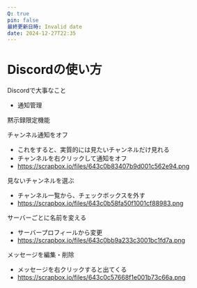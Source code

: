 ```yaml
---
Q: true
pin: false
最終更新日時: Invalid date
date: 2024-12-27T22:35
---
```

# Discordの使い方

Discordで大事なこと

- 通知管理

黙示録限定機能

チャンネル通知をオフ

- これをすると、実質的には見たいチャンネルだけ見れる  
- チャンネルを右クリックして通知をオフ  
- https://scrapbox.io/files/643c0b83407b9d001c562e94.png  

見ないチャンネルを選ぶ

- チャンネル一覧から、チェックボックスを外す  
- https://scrapbox.io/files/643c0b58fa50f1001cf88983.png  

サーバーごとに名前を変える

- サーバープロフィールから変更  
- https://scrapbox.io/files/643c0bb9a233c3001bc1fd7a.png  

メッセージを編集・削除

- メッセージを右クリックすると出てくる  
- https://scrapbox.io/files/643c0c57668f1e001b73c66a.png